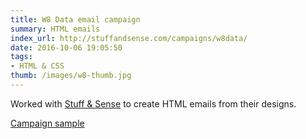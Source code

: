 ```yaml
---
title: W8 Data email campaign
summary: HTML emails
index_url: http://stuffandsense.com/campaigns/w8data/
date: 2016-10-06 19:05:50
tags:
- HTML & CSS
thumb: /images/w8-thumb.jpg
---
```


Worked with [Stuff & Sense](http://www.stuffandsense.com) to create HTML emails from their designs.

[Campaign sample](http://stuffandsense.com/campaigns/w8data/)